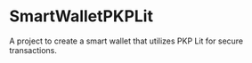 # SmartWalletPKPLit
A project to create a smart wallet that utilizes PKP Lit for secure transactions.
